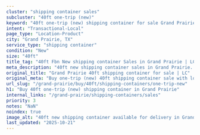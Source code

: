 ```yaml
---
cluster: "shipping container sales"
subcluster: "40ft one-trip (new)"
keyword: "40ft one-trip (new) shipping container for sale Grand Prairie, TX"
intent: "Transactional-Local"
page_type: "Location-Product"
city: "Grand Prairie, TX"
service_type: "shipping container"
condition: "New"
size: "40ft"
title_tag: "40ft Fbn New shipping container Sales in Grand Prairie | LC Container"
meta_description: "40ft new shipping container sales in Grand Prairie. Fast delivery, competitive pricing. Serving shipping containers area. Quote ID: H90. Call (214) 524-4168 for your free quote today."
original_title: "Grand Prairie 40ft shipping container for sale | LC"
original_meta: "Buy one-trip (new) 40ft shipping container sale with local delivery in Grand Prairie, TX. LC Container — local Since 2003. Request a fast quote today."
url_slug: "/grand-prairie/buy/40ft/shipping-containers/one-trip-new"
h1: "Buy 40ft one-trip (new) shipping container in Grand Prairie"
internal_links: "/grand-prairie/shipping-containers/sales"
priority: 3
notes: "NaN"
noindex: true
image_alt: "40ft new shipping container available for delivery in Grand Prairie"
last_updated: "2025-10-21"
---
```


<!-- TODO: Add unique city/inventory copy, images, and internal links here. -->
